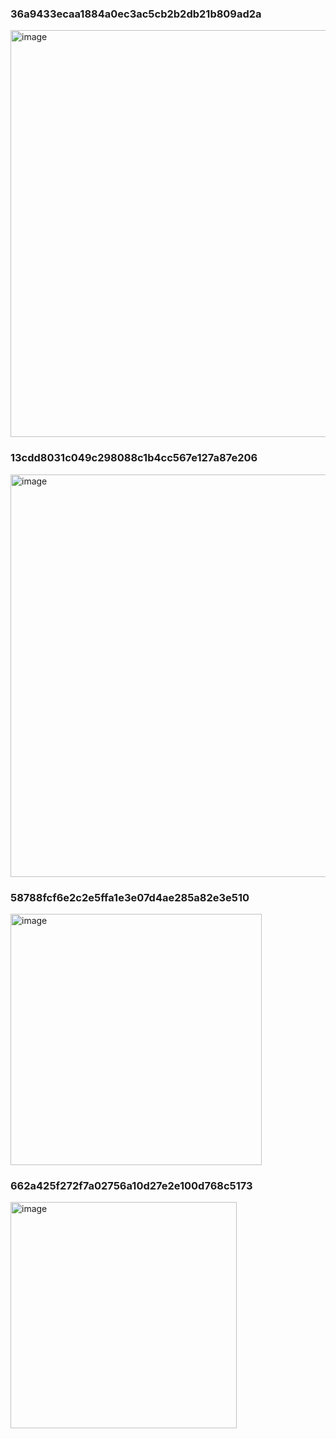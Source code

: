 ### 36a9433ecaa1884a0ec3ac5cb2b2db21b809ad2a
<img width="651" alt="image" src="https://github.com/vaibhavudaywal/xcode-app/assets/102945788/d0a1333b-78e0-4186-b336-c13c98b25112">

### 13cdd8031c049c298088c1b4cc567e127a87e206
<img width="644" alt="image" src="https://github.com/vaibhavudaywal/xcode-app/assets/102945788/6cc277cc-b740-4c72-8d5a-d7cd3266de9b">

### 58788fcf6e2c2e5ffa1e3e07d4ae285a82e3e510
<img width="402" alt="image" src="https://github.com/vaibhavudaywal/xcode-app/assets/102945788/3001529c-6220-4fbb-b523-5b526f8d2661">

### 662a425f272f7a02756a10d27e2e100d768c5173
<img width="362" alt="image" src="https://github.com/vaibhavudaywal/xcode-app/assets/102945788/b2d7199a-7525-45ee-8e0d-7ecfa3acb5b9">

